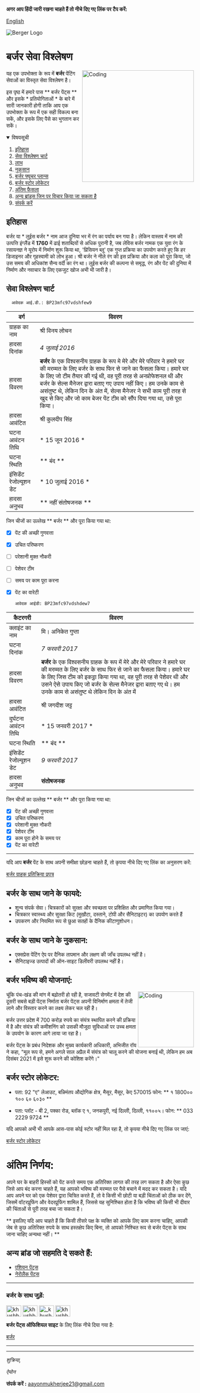 **अगर आप हिंदी जारी रखना चाहते हैं तो नीचे दिए गए लिंक पर टैप करें:**

[English](https://github.com/Aayon-Mukherjee/BERGER_PAINTS_en/blob/main/Berger_en.md)

![Berger Logo](https://seekvectorlogo.net/wp-content/uploads/2018/12/berger-paints-vector-logo.png)


# बर्जर सेवा विश्लेषण

<img align="right" alt="Coding" width="300" src="https://media.giphy.com/media/l1KucMtw3iMPCJ8hG/giphy.gif">

यह एक उपभोक्ता के रूप में **बर्जर** पेंटिंग सेवाओं का विस्तृत सेवा विश्लेषण है।

इस पृष्ठ में हमारे पास ** बर्जर पेंट्स ** और इसके * प्रतियोगिताओं * के बारे में सारी जानकारी होगी ताकि आप एक उपभोक्ता के रूप में एक सही विकल्प बना सकें, और इसके लिए पैसे का भुगतान कर सकें।


<details open="open">
  <summary>विषयसूची</summary>
  <ol>
    <li>
    <a href="#History">इतिहास</a>
    </li>
    <li>
    <a href="#Servicey Analysis Chart">सेवा विश्लेषण चार्ट</a>
    </li>
    <li>
    <a href="#Advantages of going with Berger">लाभ</a>
    </li>
    <li>
    <a href="#Disadvantages of going with Berger">नुकसान</a>
    </li>
    <li>
    <a href="#Berger Future Plans">बर्जर फ्यूचर प्लान्स</a>
    </li>
    <li>
    <a href="#Berger Store Locator">बर्जर स्टोर लोकेटर</a>
    </li>
    <li>
    <a href="#Final Verdict">अंतिम फैसला</a>
    </li>
    <li>
    <a href="#OTHER BRANDS THAT CAN BE CONSIDERED">अन्य ब्रांड्स जिन पर विचार किया जा सकता है</a>
    </li>
    <li>
    <a href="#Contact">संपर्क करें</a>
    </li>
  </ol>  
</details>

## इतिहास
बर्जर या * लुईस बर्जर * नाम आज दुनिया भर में रंग का पर्याय बन गया है। लेकिन वास्तव में नाम की उत्पत्ति इंग्लैंड में **1760** में ढाई शताब्दियों से अधिक पुरानी है, जब लेविस बर्जर नामक एक युवा रंग के रसायनज्ञ ने यूरोप में निर्माण शुरू किया था, 'प्रिसियन ब्लू' एक गुप्त प्रक्रिया का उपयोग करते हुए कि हर डिजाइनर और गृहस्वामी को लोभ हुआ। श्री बर्जर ने नीले रंग की इस प्रक्रिया और कला को पूरा किया, जो उस समय की अधिकांश सैन्य वर्दी का रंग था। लुईस बर्जर की कल्पना से समृद्ध, रंग और पेंट की दुनिया में निर्माण और नवाचार के लिए एकजुट खोज अभी भी जारी है।

## **सेवा विश्लेषण चार्ट**

      आवेदक आई.डी.: BP23mfc97vdshfew9

<!-- Tables -->
|वर्ग |विवरण |
|----------|-------------|
|ग्राहक का नाम |श्री विनय लोचन|
|हादसा दिनांक |*4 जुलाई 2016*|
| हादसा विवरण | **बर्जर** के एक विश्वसनीय ग्राहक के रूप मे मेरे और मेरे परिवार ने हमारे घर की मरम्मत के लिए बर्जर के साथ फिर से जाने का फैसला किया। हमारे घर के लिए जो टीम तैयार की गई थी, वह पूरी तरह से अनप्रोफेशनल थी और बर्जर के सेल्स मैनेजर द्वारा बताए गए उपाय नहीं किए। हम उनके काम से असंतुष्ट थे, लेकिन दिन के अंत में, सेल्स मैनेजर ने सभी काम पूरी तरह से खुद से किए और जो काम बेजर पेंट टीम को सौंप दिया गया था, उसे पूरा किया।
| हादसा आवंटित | श्री कुलदीप सिंह |
| घटना आवंटन तिथि | * 15 जून 2016 * |
| घटना स्थिति | ** बंद ** |
| इंसिडेंट रेजोल्यूशन डेट | * 10 जुलाई 2016 * |
| हादसा अनुभव | ** नहीं संतोषजनक ** |



जिन चीजों का उल्लेख ** बर्जर ** और पूरा किया गया था:

* [x] पेंट की अच्छी गुणवत्ता
* [x] उचित परिष्करण
* [ ] परेशानी मुक्त नौकरी
* [ ] पेशेवर टीम
* [ ] समय पर काम पूरा करना
* [x] पेंट का वारेटी

      आवेदक आईडी: BP23mfc97vdshdew7

| कैटरगरी | विवरण |
| ---------- | ------------- |
| क्लाइंट का नाम | मि। अनिकेत गुप्ता |
| घटना दिनांक | *7 फरवरी 2017* |
| हादसा विवरण | **बर्जर** के एक विश्वसनीय ग्राहक के रूप में मेरे और मेरे परिवार ने हमारे घर की मरम्मत के लिए बर्जर के साथ फिर से जाने का फैसला किया। हमारे घर के लिए जिस टीम को इकट्ठा किया गया था, वह पूरी तरह से पेशेवर थी और उसने ऐसे उपाय किए जो बर्जर के सेल्स मैनेजर द्वारा बताए गए थे। हम उनके काम से असंतुष्ट थे लेकिन दिन के अंत में |
| हादसा आवंटित | श्री जगदीश जट्ट |
| दुर्घटना आवंटन तिथि | * 15 जनवरी 2017 * |
| घटना स्थिति | ** बंद ** |
| इंसिडेंट रेजोल्यूशन डेट | *9 फरवरी 2017* |
| हादसा अनुभव | **संतोषजनक** |



जिन चीजों का उल्लेख ** बर्जर ** और पूरा किया गया था:

* [X] पेंट की अच्छी गुणवत्ता
* [X] उचित परिष्करण
* [X] परेशानी मुक्त नौकरी
* [X] पेशेवर टीम
* [X] काम पूरा होने के समय पर
* [X] पेंट का वारेटी
---
यदि आप **बर्जर** पेंट के साथ अपनी समीक्षा छोड़ना चाहते हैं, तो कृपया नीचे दिए गए लिंक का अनुसरण करें:

[बर्जर ग्राहक प्रतिक्रिया प्रपत्र](https://www.bergerpaints.com/express-painting-getintouch/nov2020/?utm_source=google-SEM&utm_medium=cpc&utm_term=%2Bberger&utm_campaign=Berger+Express+Brand_BMM_UttarPradesh_06&utm_keyword=%2Bberger&utm_adgroup=Brand-Keyword-Only&gclid=Cj0KCQjwmcWDBhCOARIsALgJ2QfyEDB970pFtXg9974RYBDahRFigiuWLYx9IZiiaLDt3xTq7H1iwa0aAnV8EALw_wcB)

## बर्जर के साथ जाने के फायदे:

* शून्य संपर्क सेवा। चित्रकारों को सुरक्षा और स्वच्छता पर प्रशिक्षित और प्रमाणित किया गया।
* चित्रकार स्वास्थ्य और सुरक्षा किट (मुखौटा, दस्ताने, टोपी और सैनिटाइटर) का उपयोग करते हैं
* उपकरण और नियमित रूप से छुआ सतहों के दैनिक कीटाणुशोधन।


## बर्जर के साथ जाने के नुकसान:
* एक्सप्रेस पेंटिंग ऐप पर दैनिक तापमान और लक्षण की जाँच उपलब्ध नहीं है।
* सैनिटाइज्ड उत्पादों की ऑन-साइट डिलीवरी उपलब्ध नहीं है।

## बर्जर भविष्य की योजनाएं:

<img align="right" alt="Coding" width="150" src="https://bl.thgim.com/companies/8cxg5w/article33248942.ece/alternates/FREE_355/Abhijit-Roy-MD-CEO-Berger-Paints-India-Ltd">
चूंकि पंच-खंड की मांग में बढ़ोतरी हो रही है, सजावटी सेगमेंट में देश की दूसरी सबसे बड़ी पेंट्स निर्माता बर्जर पेंट्स अपनी विनिर्माण क्षमता में तेजी लाने और विस्तार करने का लक्ष्य लेकर चल रही है।

बर्जर उत्तर प्रदेश में 700 करोड़ रुपये का संयंत्र स्थापित करने की प्रक्रिया में है और संयंत्र की कमीशनिंग को उसकी मौजूदा सुविधाओं पर उच्च क्षमता के उपयोग के कारण आगे लाया जा रहा है।


बर्जर पेंट्स के प्रबंध निदेशक और मुख्य कार्यकारी अधिकारी, अभिजीत रॉय ने कहा, "मूल रूप से, हमने अगले साल अप्रैल में संयंत्र को चालू करने की योजना बनाई थी, लेकिन हम अब दिसंबर 2021 में इसे शुरू करने की कोशिश करेंगे।"

## बर्जर स्टोर लोकेटर:
* पता: 92 "ए" लेआउट, बन्निमंतप औद्योगिक क्षेत्र, मैसूर, मैसूर, केए 570015
फोन: ** १ 1800०० १०० ६० ६०३० **

* पता: प्लॉट - बी 2, पक्का रोड, ब्लॉक ए १, जनकपुरी, नई दिल्ली, दिल्ली, ११००५।
फोन: ** 033 2229 9724 **

यदि आपको अभी भी आपके आस-पास कोई स्टोर नहीं मिल रहा है, तो कृपया नीचे दिए गए लिंक पर जाएं:

[बर्जर स्टोर लोकेटर](https://www.bergerpaints.com/customer-service/branch-locator/)

# अंतिम निर्णय:

अपने घर के बाहरी हिस्सों को पेंट करते समय एक अतिरिक्त लागत की तरह लग सकता है और ऐसा कुछ जिसे आप बंद करना चाहते हैं, यह आपको भविष्य की मरम्मत पर पैसे बचाने में मदद कर सकता है। यदि आप अपने घर को एक पेशेवर द्वारा चित्रित करते हैं, तो वे किसी भी छोटी या बड़ी चिंताओं को ठीक कर देंगे, जिसमें वॉटरप्रूफिंग और वेदरप्रूफिंग शामिल हैं, जिससे यह सुनिश्चित होता है कि भविष्य की किसी भी दीवार की चिंताओं से पूरी तरह बचा जा सकता है।

** इसलिए यदि आप चाहते हैं कि किसी तीसरे पक्ष के व्यक्ति को आपके लिए काम करना चाहिए, आपकी जेब से कुछ अतिरिक्त रुपये के साथ हस्तक्षेप किए बिना, तो आपको निश्चित रूप से बर्जर पेंट्स के साथ जाना चाहिए अन्यथा नहीं। **

## अन्य ब्रांड जो सहमति दे सकते हैं:

* [एशियन पेंट्स](https://github.com/Aayon-Mukherjee/Asian_Paints_hi/blob/main/Asian_hi.md)
* [नेरोलैक पेंट्स](https://github.com/Aayon-Mukherjee/Nerolac_Paints_hi/blob/main/README.md)
  
---
<h3 align="left">बर्जर के साथ जुड़ें:</h3>
<p align="left">
<a href="https://twitter.com/BergerPaintsInd?ref_src=twsrc%5Egoogle%7Ctwcamp%5Eserp%7Ctwgr%5Eauthor" target="blank"><img align="center" src="https://cdn.jsdelivr.net/npm/simple-icons@3.0.1/icons/twitter.svg" alt="khushboogoel01" height="30" width="40" /></a>
<a href="https://in.linkedin.com/company/bergerpaintsindia" target="blank"><img align="center" src="https://cdn.jsdelivr.net/npm/simple-icons@3.0.1/icons/linkedin.svg" alt="khushboogoel01" height="30" width="40" /></a>
<a href="https://www.instagram.com/bergerpaintsindia/?hl=en" target="blank"><img align="center" src="https://cdn.jsdelivr.net/npm/simple-icons@3.0.1/icons/instagram.svg" alt="_khushboo.goel" height="30" width="40" /></a>
<a href="https://www.youtube.com/channel/UCARj0cSIHpnz6D6Az0mFQOw" target="blank"><img align="center" src="https://cdn.jsdelivr.net/npm/simple-icons@3.0.1/icons/youtube.svg" alt="khushboo goel" height="30" width="40" /></a>
</p>


**बर्जर पेंट्स ऑफिशियल साइट** के लिए लिंक नीचे दिया गया है:

[बर्जर](https://www.bergerpaints.com/)


---
---
*शुक्रिया,*

*ऐयोन*

**संपर्क करें :**  aayonmukherjee21@gmail.com
